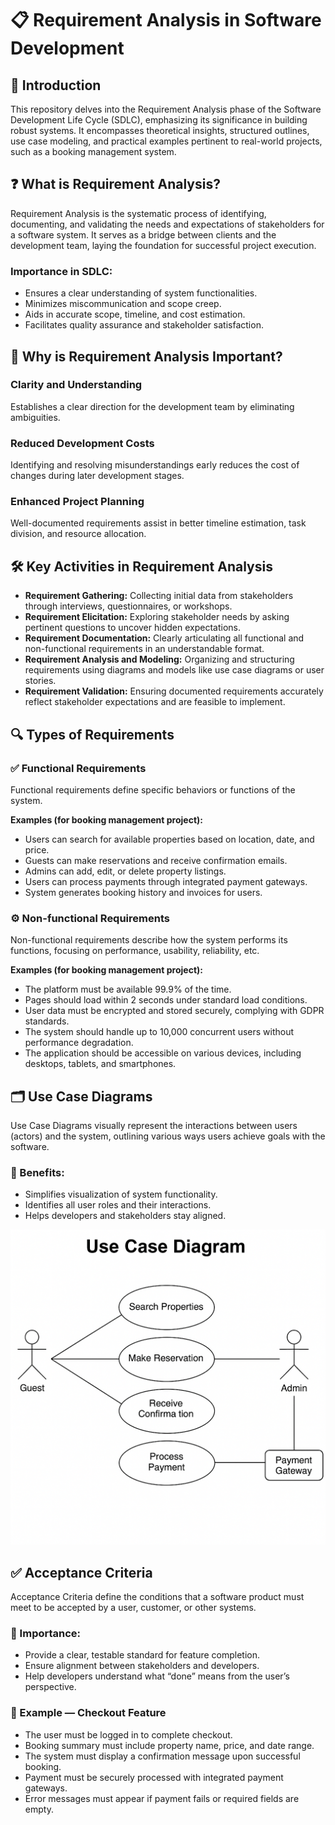 # 📋 Requirement Analysis in Software Development

## 🧾 Introduction
This repository delves into the Requirement Analysis phase of the Software Development Life Cycle (SDLC), emphasizing its significance in building robust systems. It encompasses theoretical insights, structured outlines, use case modeling, and practical examples pertinent to real-world projects, such as a booking management system.

## ❓ What is Requirement Analysis?
Requirement Analysis is the systematic process of identifying, documenting, and validating the needs and expectations of stakeholders for a software system. It serves as a bridge between clients and the development team, laying the foundation for successful project execution.

### Importance in SDLC:
- Ensures a clear understanding of system functionalities.
- Minimizes miscommunication and scope creep.
- Aids in accurate scope, timeline, and cost estimation.
- Facilitates quality assurance and stakeholder satisfaction.

## 🚀 Why is Requirement Analysis Important?
### Clarity and Understanding
Establishes a clear direction for the development team by eliminating ambiguities.

### Reduced Development Costs
Identifying and resolving misunderstandings early reduces the cost of changes during later development stages.

### Enhanced Project Planning
Well-documented requirements assist in better timeline estimation, task division, and resource allocation.

## 🛠️ Key Activities in Requirement Analysis
- **Requirement Gathering:** Collecting initial data from stakeholders through interviews, questionnaires, or workshops.
- **Requirement Elicitation:** Exploring stakeholder needs by asking pertinent questions to uncover hidden expectations.
- **Requirement Documentation:** Clearly articulating all functional and non-functional requirements in an understandable format.
- **Requirement Analysis and Modeling:** Organizing and structuring requirements using diagrams and models like use case diagrams or user stories.
- **Requirement Validation:** Ensuring documented requirements accurately reflect stakeholder expectations and are feasible to implement.

## 🔍 Types of Requirements

### ✅ Functional Requirements
Functional requirements define specific behaviors or functions of the system.

**Examples (for booking management project):**
- Users can search for available properties based on location, date, and price.
- Guests can make reservations and receive confirmation emails.
- Admins can add, edit, or delete property listings.
- Users can process payments through integrated payment gateways.
- System generates booking history and invoices for users.

### ⚙️ Non-functional Requirements
Non-functional requirements describe how the system performs its functions, focusing on performance, usability, reliability, etc.

**Examples (for booking management project):**
- The platform must be available 99.9% of the time.
- Pages should load within 2 seconds under standard load conditions.
- User data must be encrypted and stored securely, complying with GDPR standards.
- The system should handle up to 10,000 concurrent users without performance degradation.
- The application should be accessible on various devices, including desktops, tablets, and smartphones.

## 🗂️ Use Case Diagrams
Use Case Diagrams visually represent the interactions between users (actors) and the system, outlining various ways users achieve goals with the software.

### 📌 Benefits:
- Simplifies visualization of system functionality.
- Identifies all user roles and their interactions.
- Helps developers and stakeholders stay aligned.

![Use Case Diagram](alx-booking-uc.png)

## ✅ Acceptance Criteria
Acceptance Criteria define the conditions that a software product must meet to be accepted by a user, customer, or other systems.

### 📌 Importance:
- Provide a clear, testable standard for feature completion.
- Ensure alignment between stakeholders and developers.
- Help developers understand what “done” means from the user’s perspective.

### 🛒 Example — Checkout Feature
- The user must be logged in to complete checkout.
- Booking summary must include property name, price, and date range.
- The system must display a confirmation message upon successful booking.
- Payment must be securely processed with integrated payment gateways.
- Error messages must appear if payment fails or required fields are empty.
